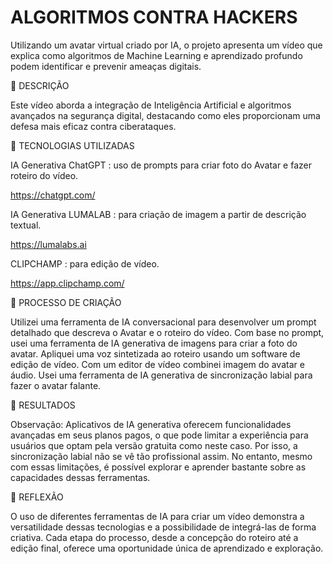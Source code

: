 # ALGORITMOS CONTRA HACKERS

Utilizando um avatar virtual criado por IA, o projeto apresenta um vídeo que explica como algoritmos de Machine 
Learning e aprendizado profundo podem identificar e prevenir ameaças digitais.


📒 DESCRIÇÃO

Este vídeo aborda a integração de Inteligência Artificial e algoritmos avançados na segurança digital, destacando como eles proporcionam uma defesa mais eficaz contra ciberataques.

🤖 TECNOLOGIAS UTILIZADAS


IA Generativa ChatGPT : uso de prompts para criar foto do Avatar e fazer roteiro do vídeo.

https://chatgpt.com/

IA Generativa LUMALAB : para criação de imagem a partir de descrição textual.

https://lumalabs.ai

CLIPCHAMP : para edição de vídeo.

https://app.clipchamp.com/



🧐 PROCESSO DE CRIAÇÃO


Utilizei uma ferramenta de IA conversacional para desenvolver um prompt detalhado que descreva o Avatar e o roteiro do vídeo. Com base no prompt, usei uma ferramenta de IA generativa de imagens para criar a foto do avatar. 
Apliquei uma voz sintetizada ao roteiro usando um software de edição de vídeo. 
Com um editor de vídeo combinei imagem do avatar e áudio.
Usei uma ferramenta de IA generativa de sincronização labial para fazer o avatar falante. 





🚀 RESULTADOS

Observação: Aplicativos de IA generativa oferecem funcionalidades avançadas em seus planos pagos, o que pode limitar a experiência para usuários que optam pela versão gratuita como neste caso. Por isso, a sincronização labial não se vê tão profissional assim.
No entanto, mesmo com essas limitações, é possível explorar e aprender bastante sobre as capacidades dessas ferramentas.



💭 REFLEXÃO


O uso de diferentes ferramentas de IA para criar um vídeo demonstra a versatilidade dessas tecnologias e a possibilidade de integrá-las de forma criativa. Cada etapa do processo, desde a concepção do roteiro até a edição final, oferece uma oportunidade única de aprendizado e exploração.





